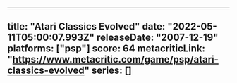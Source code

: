 
---
title: "Atari Classics Evolved"
date: "2022-05-11T05:00:07.993Z"
releaseDate: "2007-12-19"
platforms: ["psp"]
score: 64
metacriticLink: "https://www.metacritic.com/game/psp/atari-classics-evolved"
series: []
---
